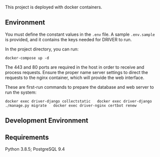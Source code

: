 This project is deployed with docker containers. 

## Environment

You must define the constant values in the `.env` file. A sample `.env.sample` is provided, and it contains the keys needed for DRIVER to run.

In the project directory, you can run:

`docker-compose up -d`

The 443 and 80 ports are required in the host in order to receive and process requests. Ensure the proper name server settings to direct the requests to the nginx container, which will provide the web interface. 

These are first-run commands to prepare the database and web server to run the system:

`docker exec driver-django collectstatic  
docker exec driver-django ./manage.py migrate  
docker exec driver-nginx certbot renew  `

## Development Environment

## Requirements

Python 3.8.5; PostgreSQL 9.4

